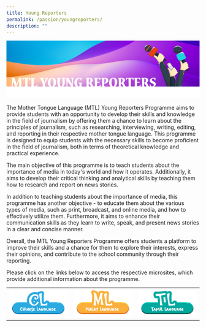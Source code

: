 ```yaml
---
title: Young Reporters
permalink: /passion/youngreporters/
description: ""
---
```

![](/images/MTL/mtlyoungreporters.png)

The Mother Tongue Language (MTL) Young Reporters Programme aims to provide students with an opportunity to develop their skills and knowledge in the field of journalism by offering them a chance to learn about the principles of journalism, such as researching, interviewing, writing, editing, and reporting in their respective mother tongue language. This programme is designed to equip students with the necessary skills to become proficient in the field of journalism, both in terms of theoretical knowledge and practical experience.

The main objective of this programme is to teach students about the importance of media in today's world and how it operates. Additionally, it aims to develop their critical thinking and analytical skills by teaching them how to research and report on news stories.

In addition to teaching students about the importance of media, this programme has another objective - to educate them about the various types of media, such as print, broadcast, and online media, and how to effectively utilize them. Furthermore, it aims to enhance their communication skills as they learn to write, speak, and present news stories in a clear and concise manner.

Overall, the MTL Young Reporters Programme offers students a platform to improve their skills and a chance for them to explore their interests, express their opinions, and contribute to the school community through their reporting.

Please click on the links below to access the respective microsites, which provide additional information about the programme.



|  | | |
| -------- | -------- | -------- |
|<a target="\_blank" href="https://sites.google.com/view/cl-youngjournalist-wsps"> ![](/images/MTL/buttoncl.png) </a>     | <a target="\_blank" href="https://sites.google.com/moe.edu.sg/wartawancilik-wsps"> ![](/images/MTL/buttonml.png) </a>     | <a target="\_blank" href="https://sites.google.com/moe.edu.sg/wspsjournalism-programmetl"> ![](/images/MTL/buttontl.png) </a>     |